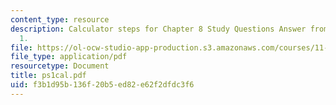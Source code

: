 ```yaml
---
content_type: resource
description: Calculator steps for Chapter 8 Study Questions Answer from Problem Set
  1.
file: https://ol-ocw-studio-app-production.s3.amazonaws.com/courses/11-431j-real-estate-finance-and-investment-fall-2006/f3b1d95b136f20b5ed82e62f2dfdc3f6_ps1cal.pdf
file_type: application/pdf
resourcetype: Document
title: ps1cal.pdf
uid: f3b1d95b-136f-20b5-ed82-e62f2dfdc3f6
---
```

